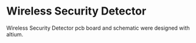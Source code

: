 # Wireless Security Detector
  Wireless Security Detector pcb board and schematic were designed with altium.
